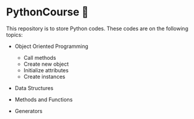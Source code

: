 # PythonCourse 🌻
This repository is to store Python codes. 
These codes are on the following topics:

* Object Oriented Programming 

    * Call methods
    * Create new object
    * Initialize attributes
    * Create instances
* Data Structures 
* Methods and Functions
* Generators 
